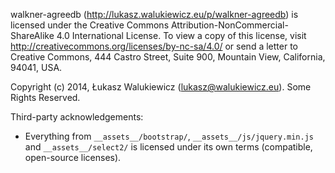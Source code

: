 walkner-agreedb (http://lukasz.walukiewicz.eu/p/walkner-agreedb) is licensed under the Creative Commons Attribution-NonCommercial-ShareAlike 4.0 International License.
To view a copy of this license, visit http://creativecommons.org/licenses/by-nc-sa/4.0/ or send a letter to Creative Commons, 444 Castro Street, Suite 900, Mountain View, California, 94041, USA.

Copyright (c) 2014, Łukasz Walukiewicz (lukasz@walukiewicz.eu). Some Rights Reserved.

Third-party acknowledgements:

  - Everything from `__assets__/bootstrap/`, `__assets__/js/jquery.min.js` and `__assets__/select2/` is licensed under its own terms (compatible, open-source licenses).
